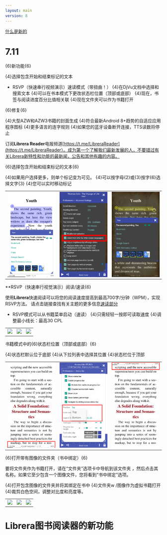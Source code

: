 ```yaml
---
layout: main
version: 8
---
```

[什么是新的](/wiki/what-is-new/zh)

# 7.11

{6}新功能{6}

{4}选择包含开始和结束标记的文本
* RSVP（快速串行视频演示）速读模式（带扭曲！）
{4}在DjVu文档中选择和搜索文本
{4}可以在书本模式下更改状态栏位置（顶部或底部）
{4}现在，书签与阅读进度百分比值相关联
{4}现在文件夹可以作为书籍打开

{6}修复{6}

{4}大型AZW和AZW3书籍的封面生成
{4}符合最新Android 8+趋势的自适应应用程序图标
{4}更多语言的连字规则
{4}如果您的蓝牙设备断开连接，TTS读数将停止

订阅**Librera Reader**电报频道[https://t.me/LibreraReader](https://t.me/LibreraReader）。成为第一个了解我们最新发展的人，不要错过有关Librera新特性和功能的最新闻，公告和其他有趣的内容。

{6}选择包含开始和结束标记的文本{6}

{4}如果用户选择更多，则单个标记变为可见。
{4}可以按字母{2}或{3}按字{6}选择文字{3}
{4}您可以实时移动标记

||||
|-|-|-|
|![](4.png)|![](5.png)|![](6.png)|


**RSVP（快速串行视觉演示）阅读/速读{6}

使用**Librera**快速阅读可以将您的阅读速度提高到最高700字/分钟（WPM），实现RSVP方法。
请点击链接查找有关主题的更多信息[速读部分](/wiki/manual/Rapid-Serial-Visual-Presentation/zh)


* RSVP模式可以从书籍菜单启动（速读）
{4}只需轻轻一按即可读取速度
{4}调整最小线长：最高30 CPL

||||
|-|-|-|
|![](/wiki/manual/Rapid-Serial-Visual-Presentation/1.png)|![](/wiki/manual/Rapid-Serial-Visual-Presentation/2.png)|![](/wiki/manual/Rapid-Serial-Visual-Presentation/3.png)|

书籍模式中的{6}状态栏位置（顶部或底部）{6}

{4}状态栏默认位于底部
{4}从下拉列表中选择其位置
{4}状态栏位于顶部

||||
|-|-|-|
|![](1.png)|![](2.png)|![](3.png)|


{6}打开带有图像的文件夹（书中绑定）{6}

要将文件夹作为书籍打开，请在“文件夹”选项卡中导航到该文件夹  ，然后点击其名称。如果它至少包含一个图像文件，您将看到“书中绑定”选项。


{4}打开包含图像的文件夹并将其绑定在书中
{4}文件夹w /图像作为虚拟书籍打开
{4}裁剪白色空间，调整对比度和亮度等。

||||
|-|-|-|
|![](/wiki/manual/Open-Folder-With-Images-As-A-Book/1.png)|![](/wiki/manual/Open-Folder-With-Images-As-A-Book/2.png)|![](/wiki/manual/Open-Folder-With-Images-As-A-Book/3.png)|


# Librera图书阅读器的新功能





